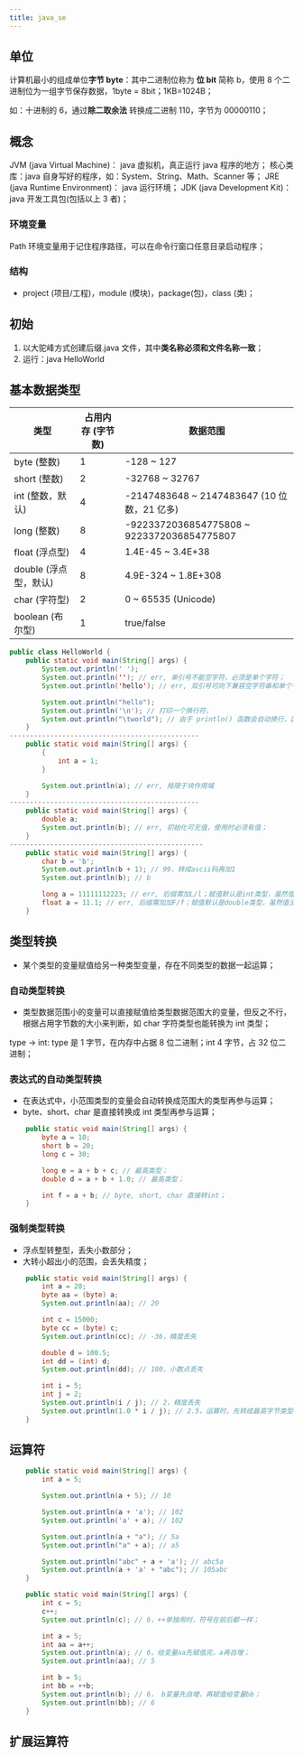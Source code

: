 ```yaml
---
title: java_se
---
```


## 单位

计算机最小的组成单位**字节 byte**：其中二进制位称为 **位 bit** 简称 b，使用 8 个二进制位为一组字节保存数据，1byte = 8bit；1KB=1024B；

如：十进制的 6，通过**除二取余法** 转换成二进制 110，字节为 00000110；

## 概念

JVM (java Virtual Machine)： java 虚拟机，真正运行 java 程序的地方；
核心类库：java 自身写好的程序，如：System、String、Math、Scanner 等；
JRE (java Runtime Environment)： java 运行环境；
JDK (java Development Kit)： java 开发工具包(包括以上 3 者)；

### 环境变量

Path 环境变量用于记住程序路径，可以在命令行窗口任意目录启动程序；

### 结构

- project (项目/工程)，module (模块)，package(包)，class (类)；

## 初始

1. 以大驼峰方式创建后缀.java 文件，其中**类名称必须和文件名称一致**；
2. 运行：java HelloWorld

## 基本数据类型

| 类型                  | 占用内存 (字节数) | 数据范围                                    |
| --------------------- | ----------------- | ------------------------------------------- |
| byte (整数)           | 1                 | -128 ~ 127                                  |
| short (整数)          | 2                 | -32768 ~ 32767                              |
| int (整数，默认)      | 4                 | -2147483648 ~ 2147483647 (10 位数，21 亿多) |
| long (整数)           | 8                 | -9223372036854775808 ~ 9223372036854775807  |
| float (浮点型)        | 4                 | 1.4E-45 ~ 3.4E+38                           |
| double (浮点型，默认) | 8                 | 4.9E-324 ~ 1.8E+308                         |
| char (字符型)         | 2                 | 0 ~ 65535 (Unicode)                         |
| boolean (布尔型)      | 1                 | true/false                                  |

```JAVA HelloWorld.java
public class HelloWorld {
    public static void main(String[] args) {
        System.out.println(' ');
        System.out.println(''); // err, 单引号不能空字符，必须是单个字符；
        System.out.println('hello'); // err, 双引号可向下兼容空字符串和单个字符；

        System.out.println("hello");
        System.out.println('\n'); // 打印一个换行符，
        System.out.println("\tworld"); // 由于 println() 函数会自动换行，因此会有2个换行符；
    }
-----------------------------------------------
    public static void main(String[] args) {
        {
            int a = 1;
        }

        System.out.println(a); // err, 局限于块作用域
    }
-----------------------------------------------
    public static void main(String[] args) {
        double a;
        System.out.println(b); // err, 初始化可无值，使用时必须有值；
    }
------------------------------------------------
    public static void main(String[] args) {
        char b = 'b';
        System.out.println(b + 1); // 99，转成ascii码再加1
        System.out.println(b); // b

        long a = 11111112223; // err, 后缀需加L/l；赋值默认是int类型，虽然值没有超过long类型，但超过了int类型；
        float a = 11.1; // err, 后缀需加加F/f；赋值默认是double类型，虽然值没有超过float类型，但超过了double类型；
    }
```

## 类型转换

- 某个类型的变量赋值给另一种类型变量，存在不同类型的数据一起运算；

### 自动类型转换

- 类型数据范围小的变量可以直接赋值给类型数据范围大的变量，但反之不行，根据占用字节数的大小来判断，如 char 字符类型也能转换为 int 类型；

type -> int: type 是 1 字节，在内存中占据 8 位二进制；int 4 字节，占 32 位二进制；

### 表达式的自动类型转换

- 在表达式中，小范围类型的变量会自动转换成范围大的类型再参与运算；
- byte、short、char 是直接转换成 int 类型再参与运算；

```JAVA
    public static void main(String[] args) {
        byte a = 10;
        short b = 20;
        long c = 30;

        long e = a + b + c; // 最高类型；
        double d = a + b + 1.0; // 最高类型；

        int f = a + b; // byte, short, char 直接转int；
    }
```

### 强制类型转换

- 浮点型转整型，丢失小数部分；
- 大转小超出小的范围，会丢失精度；

```JAVA
    public static void main(String[] args) {
        int a = 20;
        byte aa = (byte) a;
        System.out.println(aa); // 20

        int c = 15000;
        byte cc = (byte) c;
        System.out.println(cc); // -36，精度丢失

        double d = 100.5;
        int dd = (int) d;
        System.out.println(dd); // 100，小数点丢失

        int i = 5;
        int j = 2;
        System.out.println(i / j); // 2，精度丢失
        System.out.println(1.0 * i / j); // 2.5，运算时，先转成最高字节类型double，再除；
    }
```

## 运算符

```JAVA
    public static void main(String[] args) {
        int a = 5;

        System.out.println(a + 5); // 10

        System.out.println(a + 'a'); // 102
        System.out.println('a' + a); // 102

        System.out.println(a + "a"); // 5a
        System.out.println("a" + a); // a5

        System.out.println("abc" + a + 'a'); // abc5a
        System.out.println(a + 'a' + "abc"); // 105abc
    }
```

```JAVA
    public static void main(String[] args) {
        int c = 5;
        c++;
        System.out.println(c); // 6，++单独用时，符号在前后都一样；

        int a = 5;
        int aa = a++;
        System.out.println(a); // 6，给变量aa先赋值完，a再自增；
        System.out.println(aa); // 5

        int b = 5;
        int bb = ++b;
        System.out.println(b); // 6， b变量先自增，再赋值给变量bb；
        System.out.println(bb); // 6
    }
```

## 扩展运算符

